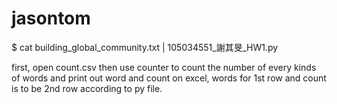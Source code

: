# jasontom

$ cat building_global_community.txt | 105034551_謝其旻_HW1.py

first, open count.csv
then use counter to count the number of every kinds of words
and print out word and count on excel, words for 1st row and count is to be 2nd row according to py file.

